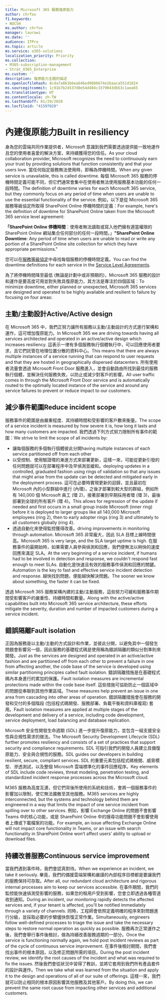 ```yaml
---
title: Microsoft 365 服務復原能力
author: chrfox
f1.keywords:
- NOCSH
ms.author: chrfox
manager: laurawi
ms.date: ''
audience: ITPro
ms.topic: article
ms.service: o365-solutions
localization_priority: Priority
ms.collection:
- M365-subscription-management
- Strat_O365_Enterprise
ms.custom: ''
description: 復原能力主題的描述
ms.openlocfilehash: 8cda7a861b6ea646ed9606674e26aaca551d1024
ms.sourcegitcommit: 1c91b7b24537d0e54d484c3379043db53c1aea65
ms.translationtype: HT
ms.contentlocale: zh-TW
ms.lasthandoff: 01/29/2020
ms.locfileid: "41597020"
---
```

# <a name="built-in-resiliency"></a><span data-ttu-id="85727-103">內建復原能力</span><span class="sxs-lookup"><span data-stu-id="85727-103">Built in resiliency</span></span>

<span data-ttu-id="85727-104">身為您的雲端共同作業提供者，Microsoft 意識到我們需要透過提供能一致地運作且您的使用者喜愛的解決方案，來持續獲得您的信任。</span><span class="sxs-lookup"><span data-stu-id="85727-104">As your cloud collaboration provider, Microsoft recognizes the need to continuously earn your trust by providing solutions that function consistently and that your users love.</span></span> <span data-ttu-id="85727-105">當任何指定服務無法使用時，即稱為停機時間。</span><span class="sxs-lookup"><span data-stu-id="85727-105">When any given service is unavailable, this is called downtime.</span></span> <span data-ttu-id="85727-106">每個 Microsoft 365 服務的停機時間定義可能不同，但它們通常會集中在使用者無法使用服務基本功能的任何一段時間。</span><span class="sxs-lookup"><span data-stu-id="85727-106">The definition of downtime varies for each Microsoft 365 service, but they commonly focus on any period of time when users are unable to use the essential functionality of the service.</span></span> <span data-ttu-id="85727-107">例如，以下是從 Microsoft 365 服務等級協定所取得 SharePoint Online 停機時間的定義：</span><span class="sxs-lookup"><span data-stu-id="85727-107">For example, here's the definition of downtime for SharePoint Online taken from the Microsoft 365 service level agreement:</span></span>

<span data-ttu-id="85727-108">**「SharePoint Online 停機時間**：使用者無法讀取或寫入他們擁有適當權限的 SharePoint Online 網站集合任何部分的任何一段時間。」</span><span class="sxs-lookup"><span data-stu-id="85727-108">**"SharePoint Online Downtime**: Any period of time when users are unable to read or write any portion of a SharePoint Online site collection for which they have appropriate permissions."</span></span>

<span data-ttu-id="85727-109">您可以在[服務等級協定](https://www.microsoftvolumelicensing.com/DocumentSearch.aspx?Mode=3&DocumentTypeId=37)中尋找每個服務的停機時間定義。</span><span class="sxs-lookup"><span data-stu-id="85727-109">You can find the downtime definitions for each service in the [Service Level Agreements](https://www.microsoftvolumelicensing.com/DocumentSearch.aspx?Mode=3&DocumentTypeId=37).</span></span>

<span data-ttu-id="85727-110">為了將停機時間降至最低 (無論是計劃中或非預期的)，Microsoft 365 服務的設計和運作是要高度可用並對失敗具復原能力，其方法是專注於四個區域：</span><span class="sxs-lookup"><span data-stu-id="85727-110">To minimize downtime, either planned or unexpected, Microsoft 365 services are designed and operated to be highly available and resilient to failure by focusing on four areas:</span></span>

## <a name="activeactive-design"></a><span data-ttu-id="85727-111">主動/主動設計</span><span class="sxs-lookup"><span data-stu-id="85727-111">Active/Active design</span></span>

<span data-ttu-id="85727-112">在 Microsoft 365 中，我們正努力讓所有服務以主動/主動設計的方式進行架構和運作，這可增加復原能力。</span><span class="sxs-lookup"><span data-stu-id="85727-112">In Microsoft 365 we are driving towards having all services architected and operated in an active/active design which increases resiliency.</span></span> <span data-ttu-id="85727-113">這表示一律有多個服務執行個體執行中，可以回應使用者要求，且它們託管在地理位置分散的資料中心。</span><span class="sxs-lookup"><span data-stu-id="85727-113">This means that there are always multiple instances of a service running that can respond to user requests and that they are hosted in geographically dispersed datacenters.</span></span> <span data-ttu-id="85727-114">所有使用者流量會透過 Microsoft Front Door 服務進入，並會自動路由所找到最佳的服務執行個體，並解決任何服務失敗，以防止或減少對客戶的影響。</span><span class="sxs-lookup"><span data-stu-id="85727-114">All user traffic comes in through the Microsoft Front Door service and is automatically routed to the optimally located instance of the service and around any service failures to prevent or reduce impact to our customers.</span></span>

## <a name="reduce-incident-scope"></a><span data-ttu-id="85727-115">減少事件範圍</span><span class="sxs-lookup"><span data-stu-id="85727-115">Reduce incident scope</span></span>

<span data-ttu-id="85727-116">服務事件的範圍是由嚴重程度、其持續時間和受影響的客戶數來衡量。</span><span class="sxs-lookup"><span data-stu-id="85727-116">The scope of a service incident is measured by how severe it is, how long it lasts and how many customers are impacted.</span></span> <span data-ttu-id="85727-117">我們透過下列方式努力限制所有事件的範圍：</span><span class="sxs-lookup"><span data-stu-id="85727-117">We strive to limit the scope of all incidents by:</span></span>

- <span data-ttu-id="85727-118">讓每個服務的多個執行個體彼此分開</span><span class="sxs-lookup"><span data-stu-id="85727-118">having multiple instances of each service partitioned off from each other</span></span>
- <span data-ttu-id="85727-119">以受控制、使用驗證環的漸進方式來部署更新，這樣一來，可能從更新引發的任何問題就可以在部署程序中及早偵測並緩和。</span><span class="sxs-lookup"><span data-stu-id="85727-119">deploying updates in a controlled, graduated fashion using rings of validation so that any issues that might arise from the update can be detected and mitigated early in the deployment process.</span></span> <span data-ttu-id="85727-120">這可在必要時實現更新的迴歸，並且最初在 Microsoft 內的小型群組中進行 (內環)，之後才部署到較大型的群組，例如所有 140,000 個 Microsoft 員工 (環 2)，接著部署到早期採用者環 (環 3)，最後部署到全球的所有客戶 (環 4)。</span><span class="sxs-lookup"><span data-stu-id="85727-120">This allows for regression of the update if needed and first occurs in a small group inside Microsoft (inner ring) before it is deployed to larger groups like all 140,000 Microsoft employees (ring 2), then to early adopter rings (ring 3) and ultimately to all customers globally (ring 4).</span></span>
- <span data-ttu-id="85727-121">透過自動化來使得監控獲得改善。</span><span class="sxs-lookup"><span data-stu-id="85727-121">driving improvements in monitoring through automation.</span></span> <span data-ttu-id="85727-122">Microsoft 365 非常龐大，因此 SLA 目標上線時間很高。</span><span class="sxs-lookup"><span data-stu-id="85727-122">Microsoft 365 is very large, and the SLA target uptime is high.</span></span> <span data-ttu-id="85727-123">在服務事件的最開始時，如果需要人員參與偵測和回應，我們便無法以夠快的速度回應來滿足 SLA。</span><span class="sxs-lookup"><span data-stu-id="85727-123">At the very beginning of a service incident, if humans had to be involved in detection and response, we couldn't respond fast enough to meet SLAs.</span></span> <span data-ttu-id="85727-124">自動化是快速且有效的服務事件偵測和回應的關鍵。</span><span class="sxs-lookup"><span data-stu-id="85727-124">Automation is the key to fast and effective service incident detection and response.</span></span> <span data-ttu-id="85727-125">越快找到問題，便能越快解決問題。</span><span class="sxs-lookup"><span data-stu-id="85727-125">The sooner we know about something, the faster it can be fixed.</span></span>

<span data-ttu-id="85727-126">透過 Microsoft 365 服務架構內建的主動/主動服務，這些努力可緩和服務事件期間受影響客戶的嚴重性、持續時間和數量。</span><span class="sxs-lookup"><span data-stu-id="85727-126">Along with the active/active capabilities built into Microsoft 365 service architecture, these efforts mitigate the severity, duration and number of impacted customers during a service incident.</span></span>  

## <a name="fault-isolation"></a><span data-ttu-id="85727-127">錯誤隔離</span><span class="sxs-lookup"><span data-stu-id="85727-127">Fault isolation</span></span>

<span data-ttu-id="85727-128">正因為服務是以主動/主動的方式設計和作業，並彼此分開，以避免其中一個發生問題會影響另一個，因此服務的基礎程式碼是使用稱為錯誤隔離的類似分割準則來開發。</span><span class="sxs-lookup"><span data-stu-id="85727-128">Just as the services are designed and operated in an active/active fashion and are partitioned off from each other to prevent a failure in one from affecting another, the code base of the service is developed using similar partitioning principles called fault isolation.</span></span> <span data-ttu-id="85727-129">錯誤隔離措施是在基礎程式碼內本身進行的累加的保護。</span><span class="sxs-lookup"><span data-stu-id="85727-129">Fault isolation measures are incremental protections made within the code base itself.</span></span> <span data-ttu-id="85727-130">這些措施可協助防止一個區域中的問題從串聯到其他作業區域。</span><span class="sxs-lookup"><span data-stu-id="85727-130">These measures help prevent an issue in one area from cascading into other areas of operation.</span></span>
<span data-ttu-id="85727-131">錯誤隔離措施會在服務的開發和交付的多個階段 (包括程式碼開發、服務部署、負載平衡和資料庫複寫) 套用。</span><span class="sxs-lookup"><span data-stu-id="85727-131">Fault isolation measures are applied at multiple stages of the development and delivery of a service, including code development, service deployment, load balancing and database replication.</span></span>

<span data-ttu-id="85727-132">Microsoft 安全性開發生命週期 (SDL) 進一步提升復原能力，並包含一組支援安全性與合規性需求的做法。</span><span class="sxs-lookup"><span data-stu-id="85727-132">The Microsoft Security Development Lifecycle (SDL) further promotes resiliency and consists of a set of practices that support security and compliance requirements.</span></span> <span data-ttu-id="85727-133">SDL 可指引我們的開發人員建立具備復原能力、安全與合規性的服務。</span><span class="sxs-lookup"><span data-stu-id="85727-133">SDL guides our developers in building resilient, secure, compliant services.</span></span> <span data-ttu-id="85727-134">SDL 的重要元素包括程式碼檢閱、威脅模型、滲透測試，以及整個 Microsoft 雲端標準化的事件回應程序。</span><span class="sxs-lookup"><span data-stu-id="85727-134">Key elements of SDL include code reviews, threat modeling, penetration testing, and standardized incident response processes across the Microsoft cloud.</span></span>

<span data-ttu-id="85727-135">M365 服務為高度互連，但它們背後所使用的系統和技術，會將一個服務事件的影響加以限制，使它無法擴散至其他服務。</span><span class="sxs-lookup"><span data-stu-id="85727-135">M365 services are highly interconnected, but the systems and technology behind them are engineered in a way that limits the impact of one service incident from spilling over to other services.</span></span> <span data-ttu-id="85727-136">例如，影響 Exchange Online 的問題不會影響 Teams 中的核心功能，或是 SharePoint Online 中的搜尋功能問題不會影響使用者上傳或下載檔案的功能。</span><span class="sxs-lookup"><span data-stu-id="85727-136">For example, an issue affecting Exchange Online will not impact core functionality in Teams, or an issue with search functionality in SharePoint Online won’t affect users’ ability to upload or download files.</span></span>

## <a name="continuous-service-improvement"></a><span data-ttu-id="85727-137">持續改善服務</span><span class="sxs-lookup"><span data-stu-id="85727-137">Continuous service improvement</span></span>

<span data-ttu-id="85727-138">當我們遇到事件時，我們會認真對待。</span><span class="sxs-lookup"><span data-stu-id="85727-138">When we experience an incident, we take it seriously.</span></span> <span data-ttu-id="85727-139">畢竟，我們的備援雲端架構和嚴謹的內部程序目標都是要讓我們的服務保持可存取。</span><span class="sxs-lookup"><span data-stu-id="85727-139">After all, our redundant cloud architecture and rigorous internal processes aim to keep our services accessible.</span></span> <span data-ttu-id="85727-140">在事件期間，我們的監控能快速偵測受影響的服務，如果您的租用戶受到影響，您會立即透過各種管道收到通知。</span><span class="sxs-lookup"><span data-stu-id="85727-140">During an incident, our monitoring rapidly detects the affected services and, if your tenant is affected, you'll be notified immediately through a variety of channels.</span></span> <span data-ttu-id="85727-141">同時，工程師會依照定義明確的程序來對問題進行分級，並採取必要的步驟儘快恢復正常作業。</span><span class="sxs-lookup"><span data-stu-id="85727-141">Simultaneously, engineers follow well-defined processes to triage the issue and take the necessary steps to restore normal operation as quickly as possible.</span></span> <span data-ttu-id="85727-142">服務再次正常運作之後，我們會舉行事件後檢討，做為持續改善服務週期的一部分。</span><span class="sxs-lookup"><span data-stu-id="85727-142">Once the service is functioning normally again, we hold post incident reviews as part of the cycle of continuous service improvement.</span></span> <span data-ttu-id="85727-143">在事件後檢討期間，我們會找出事件的根本原因，以及修正問題所需的項目。</span><span class="sxs-lookup"><span data-stu-id="85727-143">During the post incident review, we identify the root causes of the incident and what was required to fix the issues.</span></span> <span data-ttu-id="85727-144">然後我們會從狀況中習得了教訓，並將它套用到我們所有產品套件的設計與運作。</span><span class="sxs-lookup"><span data-stu-id="85727-144">Then we take what was learned from the situation and apply it to the design and operations of all of our suite of offerings.</span></span> <span data-ttu-id="85727-145">這樣一來，我們就可以防止相同的根本原因影響其他服務及其他客戶。</span><span class="sxs-lookup"><span data-stu-id="85727-145">By doing this, we can prevent the same root cause from impacting other services and additional customers.</span></span>
